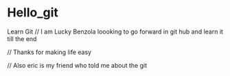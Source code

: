 # Hello_git
Learn Git 
// I am Lucky Benzola loooking to go forward in git hub and learn it till the end

// Thanks for making life easy

// Also eric is my friend who told me about the git 
